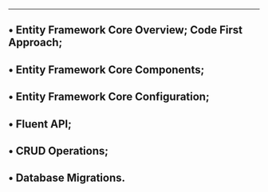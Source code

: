 -------------------------------------------------------
• Entity Framework Core Overview; Code First Approach;
----------------------------------------------------------
• Entity Framework Core Components;
-------------------------------------------------------
• Entity Framework Core Configuration;
--------------------------------------------------------
• Fluent API;
----------------------------------------------------------
• CRUD Operations;
----------------------------------------------------------
• Database Migrations.
----------------------------------------------------------
